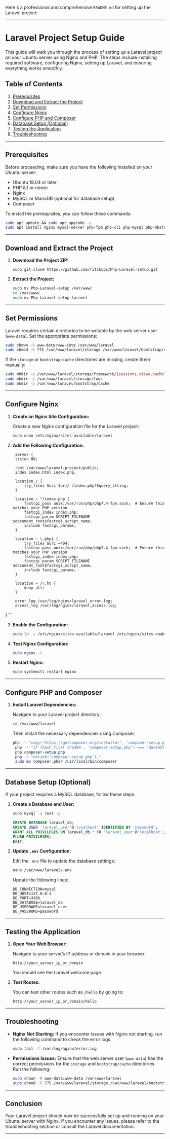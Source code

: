 Here's a professional and comprehensive `README.md` for setting up the Laravel project:

---

# **Laravel Project Setup Guide**

This guide will walk you through the process of setting up a Laravel project on your Ubuntu server using Nginx and PHP. The steps include installing required software, configuring Nginx, setting up Laravel, and ensuring everything works smoothly.

## **Table of Contents**

1. [Prerequisites](#prerequisites)
2. [Download and Extract the Project](#download-and-extract-the-project)
3. [Set Permissions](#set-permissions)
4. [Configure Nginx](#configure-nginx)
5. [Configure PHP and Composer](#configure-php-and-composer)
6. [Database Setup (Optional)](#database-setup-optional)
7. [Testing the Application](#testing-the-application)
8. [Troubleshooting](#troubleshooting)

---

## **Prerequisites**

Before proceeding, make sure you have the following installed on your Ubuntu server:

- Ubuntu 18.04 or later
- PHP 8.1 or newer
- Nginx
- MySQL or MariaDB (optional for database setup)
- Composer

To install the prerequisites, you can follow these commands:

```bash
sudo apt update && sudo apt upgrade -y
sudo apt install nginx mysql-server php-fpm php-cli php-mysql php-mbstring php-xml php-curl php-zip unzip curl composer -y
```

---

## **Download and Extract the Project**

1. **Download the Project ZIP:**
    ```
    sudo git clone https://github.com/ritikops/Php-Laravel-setup.git
    ```
2. **Extract the Project:**

   ```bash
   sudo mv Php-Laravel-setup /var/www/
   cd /var/www/
   sudo mv Php-Laravel-setup laravel
   ```

---

## **Set Permissions**

Laravel requires certain directories to be writable by the web server user (`www-data`). Set the appropriate permissions:

```bash
sudo chown -R www-data:www-data /var/www/laravel
sudo chmod -R 775 /var/www/laravel/storage /var/www/laravel/bootstrap/cache
```

If the `storage` or `bootstrap/cache` directories are missing, create them manually:

```bash
sudo mkdir -p /var/www/laravel/storage/framework/{sessions,views,cache}
sudo mkdir -p /var/www/laravel/storage/logs
sudo mkdir -p /var/www/laravel/bootstrap/cache
```

---

## **Configure Nginx**

1. **Create an Nginx Site Configuration:**

   Create a new Nginx configuration file for the Laravel project:

   ```bash
   sudo nano /etc/nginx/sites-available/laravel
   ```

2. **Add the Following Configuration:**

   ```nginx
    server {
    listen 80;

    root /var/www/laravel-project/public;
    index index.html index.php;

    location / {
        try_files $uri $uri/ /index.php?$query_string;
    }

    location ~ ^/index.php {
        fastcgi_pass unix:/var/run/php/php7.4-fpm.sock;  # Ensure this matches your PHP version
        fastcgi_index index.php;
        fastcgi_param SCRIPT_FILENAME $document_root$fastcgi_script_name;
        include fastcgi_params;
    }

    location ~ \.php$ {
        try_files $uri =404;
        fastcgi_pass unix:/var/run/php/php7.4-fpm.sock;  # Ensure this matches your PHP version
        fastcgi_index index.php;
        fastcgi_param SCRIPT_FILENAME $document_root$fastcgi_script_name;
        include fastcgi_params;
    }

    location ~ /\.ht {
        deny all;
    }

    error_log /var/log/nginx/laravel_error.log;
    access_log /var/log/nginx/laravel_access.log;
}   ```

3. **Enable the Configuration:**

   ```bash
   sudo ln -s /etc/nginx/sites-available/laravel /etc/nginx/sites-enabled/
   ```

4. **Test Nginx Configuration:**

   ```bash
   sudo nginx -t
   ```

5. **Restart Nginx:**

   ```bash
   sudo systemctl restart nginx
   ```

---

## **Configure PHP and Composer**

1. **Install Laravel Dependencies:**

   Navigate to your Laravel project directory:

   ```bash
   cd /var/www/laravel
   ```

   Then install the necessary dependencies using Composer:

   ```bash
   php -r "copy('https://getcomposer.org/installer', 'composer-setup.php');"
    php -r "if (hash_file('sha384', 'composer-setup.php') === 'dac665fdc30fdd8ec78b38b9800061b4150413ff2e3b6f88543c636f7cd84f6db9189d43a81e5503cda447da73c7e5b6') { echo 'Installer verified'; } else { echo 'Installer corrupt'; unlink('composer-setup.php'); } echo PHP_EOL;"
    php composer-setup.php
    php -r "unlink('composer-setup.php');"
    sudo mv composer.phar /usr/local/bin/composer

   ```

---

## **Database Setup (Optional)**

If your project requires a MySQL database, follow these steps:

1. **Create a Database and User:**

   ```bash
   sudo mysql -u root -p
   ```

   ```sql
   CREATE DATABASE laravel_db;
   CREATE USER 'laravel_user'@'localhost' IDENTIFIED BY 'password';
   GRANT ALL PRIVILEGES ON laravel_db.* TO 'laravel_user'@'localhost';
   FLUSH PRIVILEGES;
   EXIT;
   ```

2. **Update `.env` Configuration:**

   Edit the `.env` file to update the database settings:

   ```bash
   nano /var/www/laravel/.env
   ```

   Update the following lines:

   ```env
   DB_CONNECTION=mysql
   DB_HOST=127.0.0.1
   DB_PORT=3306
   DB_DATABASE=laravel_db
   DB_USERNAME=laravel_user
   DB_PASSWORD=password
   ```


---

## **Testing the Application**

1. **Open Your Web Browser:**

   Navigate to your server’s IP address or domain in your browser:

   ```text
   http://your_server_ip_or_domain
   ```

   You should see the Laravel welcome page.

2. **Test Routes:**

   You can test other routes such as `/hello` by going to:

   ```text
   http://your_server_ip_or_domain/hello
   ```

---

## **Troubleshooting**

- **Nginx Not Starting:**
  If you encounter issues with Nginx not starting, run the following command to check the error logs:

  ```bash
  sudo tail -f /var/log/nginx/error.log
  ```

- **Permissions Issues:**
  Ensure that the web server user (`www-data`) has the correct permissions for the `storage` and `bootstrap/cache` directories. Run the following:

  ```bash
  sudo chown -R www-data:www-data /var/www/laravel
  sudo chmod -R 775 /var/www/laravel/storage /var/www/laravel/bootstrap/cache
  ```

---

## **Conclusion**

Your Laravel project should now be successfully set up and running on your Ubuntu server with Nginx. If you encounter any issues, please refer to the troubleshooting section or consult the Laravel documentation.

---
